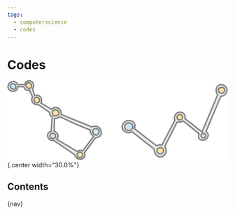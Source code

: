 ```yaml
---
tags:
  - computerscience
  - codes
---
```


# Codes

![](img/logo.svg){.center width="30.0%"}

## Contents

{nav}
